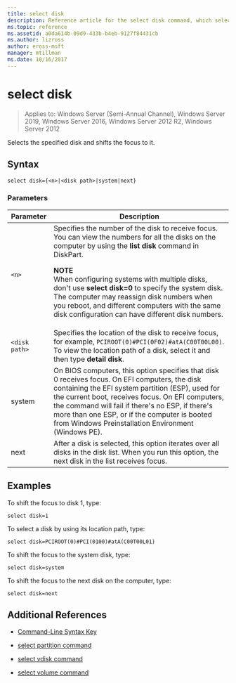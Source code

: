```yaml
---
title: select disk
description: Reference article for the select disk command, which selects the specified disk and then shifts focus to it.
ms.topic: reference
ms.assetid: a0da614b-09d9-433b-b4eb-9127f84431cb
ms.author: lizross
author: eross-msft
manager: mtillman
ms.date: 10/16/2017
---
```


# select disk

> Applies to: Windows Server (Semi-Annual Channel), Windows Server 2019, Windows Server 2016, Windows Server 2012 R2, Windows Server 2012

Selects the specified disk and shifts the focus to it.

## Syntax

```
select disk={<n>|<disk path>|system|next}
```

### Parameters

| Parameter | Description |
|--|--|
| `<n>` | Specifies the number of the disk to receive focus. You can view the numbers for all the disks on the computer by using the **list disk** command in DiskPart.<p>**NOTE**<br>When configuring systems with multiple disks, don't use **select disk=0** to specify the system disk. The computer may reassign disk numbers when you reboot, and different computers with the same disk configuration can have different disk numbers. |
| `<disk path>` | Specifies the location of the disk to receive focus, for example, `PCIROOT(0)#PCI(0F02)#atA(C00T00L00)`. To view the location path of a disk, select it and then type **detail disk**. |
| system | On BIOS computers, this option specifies that disk 0 receives focus. On EFI computers, the disk containing the EFI system partition (ESP), used for the current boot, receives focus. On EFI computers, the command will fail if there's no ESP, if there's more than one ESP, or if the computer is booted from Windows Preinstallation Environment (Windows PE). |
| next | After a disk is selected, this option iterates over all disks in the disk list. When you run this option, the next disk in the list receives focus. |

## Examples

To shift the focus to disk 1, type:

```
select disk=1
```

To select a disk by using its location path, type:

```
select disk=PCIROOT(0)#PCI(0100)#atA(C00T00L01)
```

To shift the focus to the system disk, type:

```
select disk=system
```

To shift the focus to the next disk on the computer, type:

```
select disk=next
```

## Additional References

- [Command-Line Syntax Key](command-line-syntax-key.md)

- [select partition command](select-partition.md)

- [select vdisk command](select-vdisk.md)

- [select volume command](select-volume.md)
